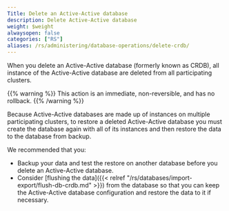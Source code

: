 ```yaml
---
Title: Delete an Active-Active database
description: Delete Active-Active database
weight: $weight
alwaysopen: false
categories: ["RS"]
aliases: /rs/administering/database-operations/delete-crdb/
---
```


When you delete an Active-Active database (formerly known as CRDB),
all instance of the Active-Active database are deleted from all participating clusters.

{{% warning %}}
This action is an immediate, non-reversible, and has no rollback.
{{% /warning %}}

Because Active-Active databases are made up of instances on multiple participating clusters,
to restore a deleted Active-Active database you must create the database again with all of its instances
and then restore the data to the database from backup.

We recommended that you:

- Backup your data and test the restore on another database before you delete an Active-Active database.
- Consider [flushing the data]({{< relref "/rs/databases/import-export/flush-db-crdb.md" >}}) from the database
    so that you can keep the Active-Active database configuration and restore the data to it if necessary.
